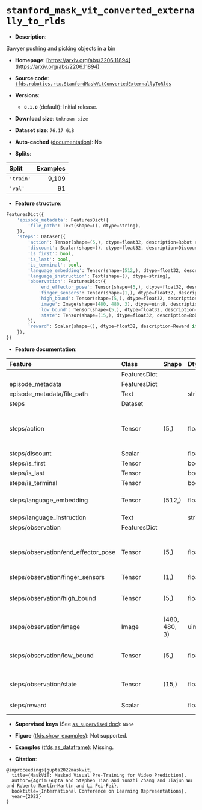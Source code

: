 <div itemscope itemtype="http://schema.org/Dataset">
  <div itemscope itemprop="includedInDataCatalog" itemtype="http://schema.org/DataCatalog">
    <meta itemprop="name" content="TensorFlow Datasets" />
  </div>
  <meta itemprop="name" content="stanford_mask_vit_converted_externally_to_rlds" />
  <meta itemprop="description" content="Sawyer pushing and picking objects in a bin&#10;&#10;To use this dataset:&#10;&#10;```python&#10;import tensorflow_datasets as tfds&#10;&#10;ds = tfds.load(&#x27;stanford_mask_vit_converted_externally_to_rlds&#x27;, split=&#x27;train&#x27;)&#10;for ex in ds.take(4):&#10;  print(ex)&#10;```&#10;&#10;See [the guide](https://www.tensorflow.org/datasets/overview) for more&#10;informations on [tensorflow_datasets](https://www.tensorflow.org/datasets).&#10;&#10;" />
  <meta itemprop="url" content="https://www.tensorflow.org/datasets/catalog/stanford_mask_vit_converted_externally_to_rlds" />
  <meta itemprop="sameAs" content="https://arxiv.org/abs/2206.11894" />
  <meta itemprop="citation" content="@inproceedings{gupta2022maskvit,&#10;  title={MaskViT: Masked Visual Pre-Training for Video Prediction},&#10;  author={Agrim Gupta and Stephen Tian and Yunzhi Zhang and Jiajun Wu and Roberto Martín-Martín and Li Fei-Fei},&#10;  booktitle={International Conference on Learning Representations},&#10;  year={2022}&#10;}" />
</div>

# `stanford_mask_vit_converted_externally_to_rlds`


*   **Description**:

Sawyer pushing and picking objects in a bin

*   **Homepage**:
    [https://arxiv.org/abs/2206.11894](https://arxiv.org/abs/2206.11894)

*   **Source code**:
    [`tfds.robotics.rtx.StanfordMaskVitConvertedExternallyToRlds`](https://github.com/tensorflow/datasets/tree/master/tensorflow_datasets/robotics/rtx/rtx.py)

*   **Versions**:

    *   **`0.1.0`** (default): Initial release.

*   **Download size**: `Unknown size`

*   **Dataset size**: `76.17 GiB`

*   **Auto-cached**
    ([documentation](https://www.tensorflow.org/datasets/performances#auto-caching)):
    No

*   **Splits**:

Split     | Examples
:-------- | -------:
`'train'` | 9,109
`'val'`   | 91

*   **Feature structure**:

```python
FeaturesDict({
    'episode_metadata': FeaturesDict({
        'file_path': Text(shape=(), dtype=string),
    }),
    'steps': Dataset({
        'action': Tensor(shape=(5,), dtype=float32, description=Robot action, consists of [3x change in end effector position, 1x gripper yaw, 1x open/close gripper (-1 means to open the gripper, 1 means close)].),
        'discount': Scalar(shape=(), dtype=float32, description=Discount if provided, default to 1.),
        'is_first': bool,
        'is_last': bool,
        'is_terminal': bool,
        'language_embedding': Tensor(shape=(512,), dtype=float32, description=Kona language embedding. See https://tfhub.dev/google/universal-sentence-encoder-large/5),
        'language_instruction': Text(shape=(), dtype=string),
        'observation': FeaturesDict({
            'end_effector_pose': Tensor(shape=(5,), dtype=float32, description=Robot end effector pose, consists of [3x Cartesian position, 1x gripper yaw, 1x gripper position]. This is the state used in the MaskViT paper.),
            'finger_sensors': Tensor(shape=(1,), dtype=float32, description=1x Sawyer gripper finger sensors.),
            'high_bound': Tensor(shape=(5,), dtype=float32, description=High bound for end effector pose normalization. Consists of [3x Cartesian position, 1x gripper yaw, 1x gripper position].),
            'image': Image(shape=(480, 480, 3), dtype=uint8, description=Main camera RGB observation.),
            'low_bound': Tensor(shape=(5,), dtype=float32, description=Low bound for end effector pose normalization. Consists of [3x Cartesian position, 1x gripper yaw, 1x gripper position].),
            'state': Tensor(shape=(15,), dtype=float32, description=Robot state, consists of [7x robot joint angles, 7x robot joint velocities,1x gripper position].),
        }),
        'reward': Scalar(shape=(), dtype=float32, description=Reward if provided, 1 on final step for demos.),
    }),
})
```

*   **Feature documentation**:

Feature                             | Class        | Shape         | Dtype   | Description
:---------------------------------- | :----------- | :------------ | :------ | :----------
                                    | FeaturesDict |               |         |
episode_metadata                    | FeaturesDict |               |         |
episode_metadata/file_path          | Text         |               | string  | Path to the original data file.
steps                               | Dataset      |               |         |
steps/action                        | Tensor       | (5,)          | float32 | Robot action, consists of [3x change in end effector position, 1x gripper yaw, 1x open/close gripper (-1 means to open the gripper, 1 means close)].
steps/discount                      | Scalar       |               | float32 | Discount if provided, default to 1.
steps/is_first                      | Tensor       |               | bool    |
steps/is_last                       | Tensor       |               | bool    |
steps/is_terminal                   | Tensor       |               | bool    |
steps/language_embedding            | Tensor       | (512,)        | float32 | Kona language embedding. See https://tfhub.dev/google/universal-sentence-encoder-large/5
steps/language_instruction          | Text         |               | string  | Language Instruction.
steps/observation                   | FeaturesDict |               |         |
steps/observation/end_effector_pose | Tensor       | (5,)          | float32 | Robot end effector pose, consists of [3x Cartesian position, 1x gripper yaw, 1x gripper position]. This is the state used in the MaskViT paper.
steps/observation/finger_sensors    | Tensor       | (1,)          | float32 | 1x Sawyer gripper finger sensors.
steps/observation/high_bound        | Tensor       | (5,)          | float32 | High bound for end effector pose normalization. Consists of [3x Cartesian position, 1x gripper yaw, 1x gripper position].
steps/observation/image             | Image        | (480, 480, 3) | uint8   | Main camera RGB observation.
steps/observation/low_bound         | Tensor       | (5,)          | float32 | Low bound for end effector pose normalization. Consists of [3x Cartesian position, 1x gripper yaw, 1x gripper position].
steps/observation/state             | Tensor       | (15,)         | float32 | Robot state, consists of [7x robot joint angles, 7x robot joint velocities,1x gripper position].
steps/reward                        | Scalar       |               | float32 | Reward if provided, 1 on final step for demos.

*   **Supervised keys** (See
    [`as_supervised` doc](https://www.tensorflow.org/datasets/api_docs/python/tfds/load#args)):
    `None`

*   **Figure**
    ([tfds.show_examples](https://www.tensorflow.org/datasets/api_docs/python/tfds/visualization/show_examples)):
    Not supported.

*   **Examples**
    ([tfds.as_dataframe](https://www.tensorflow.org/datasets/api_docs/python/tfds/as_dataframe)):
    Missing.

*   **Citation**:

```
@inproceedings{gupta2022maskvit,
  title={MaskViT: Masked Visual Pre-Training for Video Prediction},
  author={Agrim Gupta and Stephen Tian and Yunzhi Zhang and Jiajun Wu and Roberto Martín-Martín and Li Fei-Fei},
  booktitle={International Conference on Learning Representations},
  year={2022}
}
```

